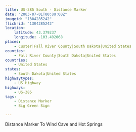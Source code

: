 ```yaml
---
title: US-385 South - Distance Marker
date: "2003-07-01T00:00:00Z"
imageid: "1304285242"
flickrid: "1304285242"
location:
    latitude: 43.379237
    longitude: -103.402068
places:
    - Custer|Fall River County|South Dakota|United States
counties:
    - Fall River County|South Dakota|United States
countries:
    - United States
states:
    - South Dakota|United States
highwaytypes:
    - US Highway
highways:
    - US-385
tags:
    - Distance Marker
    - Big Green Sign

---
```

Distance Marker To Wind Cave and Hot Springs
